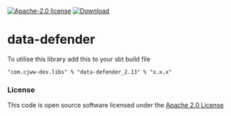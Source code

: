 [![Apache-2.0 license](http://img.shields.io/badge/license-Apache-brightgreen.svg)](http://www.apache.org/licenses/LICENSE-2.0.html)
[ ![Download](https://api.bintray.com/packages/cjww-development/releases/data-defender/images/download.svg) ](https://bintray.com/cjww-development/releases/data-defender/_latestVersion)

# data-defender


To utilise this library add this to your sbt build file

```sbtshell
"com.cjww-dev.libs" % "data-defender_2.13" % "x.x.x" 
```


### License

This code is open source software licensed under the [Apache 2.0 License]("http://www.apache.org/licenses/LICENSE-2.0.html")
